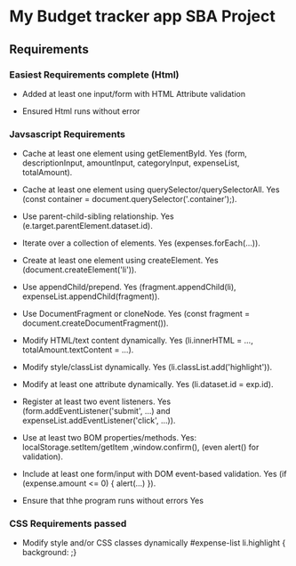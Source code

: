 # My Budget tracker app SBA Project

## Requirements

### Easiest Requirements complete (Html) 
- Added at least one input/form with HTML Attribute validation

- Ensured Html runs without error

### Javsascript Requirements
- Cache at least one element using getElementById.
Yes (form, descriptionInput, amountInput, categoryInput, expenseList, totalAmount).

- Cache at least one element using querySelector/querySelectorAll.
Yes (const container = document.querySelector('.container');). 

- Use parent-child-sibling relationship.
    Yes (e.target.parentElement.dataset.id).

- Iterate over a collection of elements.
    Yes (expenses.forEach(...)).

- Create at least one element using createElement.
    Yes (document.createElement('li')).

- Use appendChild/prepend.
    Yes (fragment.appendChild(li), expenseList.appendChild(fragment)).

- Use DocumentFragment or cloneNode.
    Yes (const fragment = document.createDocumentFragment()).

- Modify HTML/text content dynamically.
    Yes (li.innerHTML = ..., totalAmount.textContent = ...).

- Modify style/classList dynamically.
    Yes (li.classList.add('highlight')).

- Modify at least one attribute dynamically.
    Yes (li.dataset.id = exp.id).

- Register at least two event listeners.
    Yes (form.addEventListener('submit', ...) and expenseList.addEventListener('click', ...)).

- Use at least two BOM properties/methods.
    Yes: localStorage.setItem/getItem  ,window.confirm(), (even alert() for validation).

- Include at least one form/input with DOM event-based validation.
    Yes (if (expense.amount <= 0) { alert(...) }).

- Ensure that thhe program runs without errors
    Yes

### CSS Requirements passed
- Modify style and/or CSS classes dynamically
    #expense-list li.highlight {
  background: ;} 